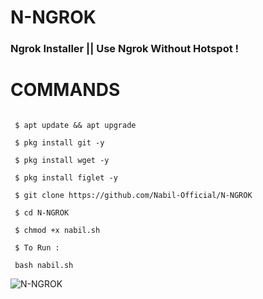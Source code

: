 

# N-NGROK

### Ngrok Installer || Use Ngrok Without Hotspot !



# COMMANDS



```

 $ apt update && apt upgrade

 $ pkg install git -y

 $ pkg install wget -y

 $ pkg install figlet -y

 $ git clone https://github.com/Nabil-Official/N-NGROK

 $ cd N-NGROK

 $ chmod +x nabil.sh

 $ To Run :

 bash nabil.sh 

```

![N-NGROK](https://k.top4top.io/p_18437297l0.png)

